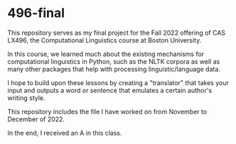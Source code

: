 # 496-final
 This repository serves as my final project for the Fall 2022 offering of CAS LX496, the Computational Linguistics course at Boston University.

 In this course, we learned much about the existing mechanisms for computational linguistics in Python, such as the NLTK corpora as well as many other packages that help with processing linguistic/language data.

 I hope to build upon these lessons by creating a "translator" that takes your input and outputs a word or sentence that emulates a certain author's writing style.

 This repository includes the file I have worked on from November to December of 2022.

In the end, I received an A in this class.
